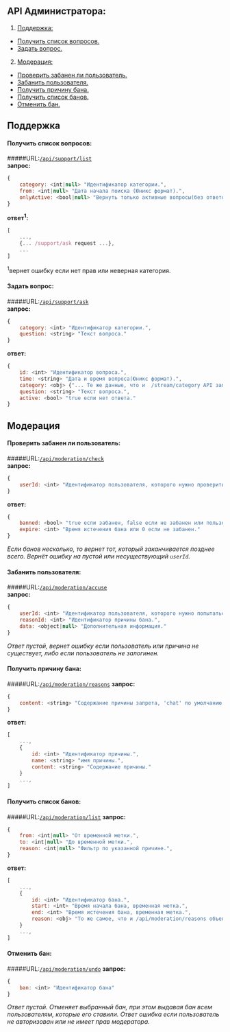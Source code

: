API Администратора:
------------------
1. [Поддержка:](#Поддержка)  
  - [Получить список вопросов.](#Получить-список-вопросов)
  - [Задать вопрос.](#Задать-вопрос)
2. [Модерация:](#Модерация)  
  - [Проверить забанен ли пользователь.](#Проверить-забанен-ли-пользователь)
  - [Забанить пользователя.](#Забанить-пользователя)
  - [Получить причину бана.](#Получить-причину-бана)
  - [Получить список банов.](#Получить-список-банов)
  - [Отменить бан.](#Отменить-бан)

## Поддержка

#### Получить список вопросов:
#####URL:[`/api/support/list`](http://funstream.tv/api/support/list)  
**запрос:**
```js
{
    category: <int|null> "Идентификатор категории.",
    from: <int|null> "Дата начала поиска (Юникс формат).",
    onlyActive: <bool|null> "Вернуть только активные вопросы(без ответов), true по умолчанию."
}
```
**ответ<sup>1</sup>:**
```js
[
    ...,
    {... /support/ask request ...},
    ...
]
```
<sup>1</sup>вернет ошибку если нет прав или неверная категория.

#### Задать вопрос:  
#####URL:[`/api/support/ask`](http://funstream.tv/api/support/ask)  
**запрос:**
```js
{
    category: <int> "Идентификатор категории.",
    question: <string> "Текст вопроса."
}
```
**ответ:**
```js
{
    id: <int> "Идентификатор вопроса.",
    time: <string> "Дата и время вопроса(Юникс формат).",
    category: <obj> {"... Те же данные, что и  /stream/category API запрос, без опций..."},
    question: <string> "Текст вопроса.",
    active: <bool> "true если нет ответа."
}
```

## Модерация

####  Проверить забанен ли пользователь:  
#####URL:[`/api/moderation/check`](http://funstream.tv/api/moderation/check)  
**запрос:**
```js
{
    userId: <int> "Идентификатор пользователя, которого нужно проверить."
}
```
**ответ:**
```js
{
    banned: <bool> "true если забанен, false если не забанен или пользователь не существует.",
    expire: <int> "Время истечения бана или 0 если не забанен."
}
```
*Если банов несколько, то вернет тот, который заканчивается позднее всего. Вернёт ошибку на пустой или 
несуществующий `userId`.*

#### Забанить пользователя:  
#####URL:[`/api/moderation/accuse`](http://funstream.tv/api/moderation/accuse)  
**запрос:**
```js
{
    userId: <int> "Идентификатор пользователя, которого нужно попытаться забанить.",
    reasonId: <int> "Идентификатор причины бана.",
    data: <object|null> "Дополнительная информация."
}
```
*Ответ пустой, вернет ошибку если пользователь или причина не существует, либо если пользователь не залогинен.*

#### Получить причину бана:
#####URL:[`/api/moderation/reasons`](http://funstream.tv/api/moderation/reasons)
**запрос:**
```js
{
    content: <string> "Содержание причины запрета, 'chat' по умолчанию."
}
```
 
**ответ:**
```js
[
    ...,
    {
        id: <int> "Идентификатор причины.",
        name: <string> "имя причины.",
        content: <string> "Содержание причины."
    }
    ...,
]
```

#### Получить список банов:
#####URL:[`/api/moderation/list`](http://funstream.tv/api/moderation/list)
**запрос:**
```js
{
    from: <int|null> "От временной метки.",
    to: <int|null> "До временной метки.",
    reason: <int|null> "Фильтр по указанной причине.",
}
```
**ответ:**
```js
[
    ...,
    {
        id: <int> "Идентификатор бана.",
        start: <int> "Время начала бана, временная метка.",
        end: <int> "Время истечения бана, временная метка.",
        reason: <obj> "То же самое, что и /api/moderation/reasons объект"
    }
    ...,
]
```
 
#### Отменить бан:
#####URL:[`/api/moderation/undo`](http://funstream.tv/api/moderation/undo)
**запрос:**
```js
{
    ban: <int> "Идентификатор бана"
}
```
*Ответ пустой.*
*Отменяет выбранный бан, при этом выдавая бан всем пользователям, которые его ставили.*
*Ответ ошибка если пользователь не авторизован или не имеет прав модератора.*
